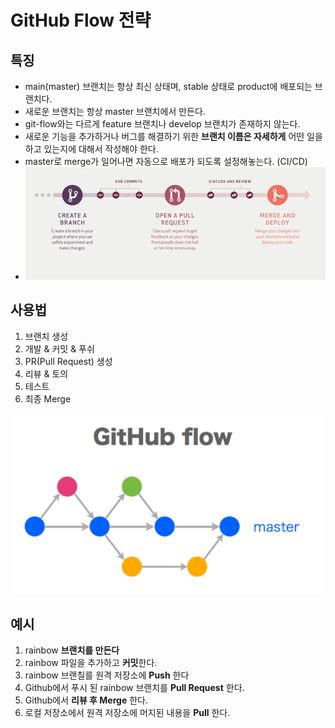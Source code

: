 # GitHub Flow 전략


## 특징
- main(master) 브랜치는 항상 최신 상태며, stable 상태로 product에 배포되는 브랜치다. 
- 새로운 브랜치는 항상 master 브랜치에서 만든다.
- git-flow와는 다르게 feature 브랜치나 develop 브랜치가 존재하지 않는다. 
- 새로운 기능을 추가하거나 버그를 해결하기 위한 **브랜치 이름은 자세하게** 어떤 일을 하고 있는지에 대해서 작성해야 한다.
- master로 merge가 일어나면 자동으로 배포가 되도록 설정해놓는다. (CI/CD)
- ![Alt text](image.png)

## 사용법
1. 브랜치 생성
2. 개발 & 커밋 & 푸쉬
3. PR(Pull Request) 생성
4. 리뷰 & 토의
5. 테스트
6. 최종 Merge

![Alt text](image-1.png)

## 예시
1. rainbow **브랜치를 만든다**
2. rainbow 파일을 추가하고 **커밋**한다.
3. rainbow 브랜칠를 원격 저장소에 **Push** 한다
4. Github에서 푸시 된 rainbow 브랜치를 **Pull Request** 한다.
5. Github에서 **리뷰 후 Merge** 한다.
6. 로컬 저장소에서 원격 저장소에 머지된 내용을 **Pull** 한다.
